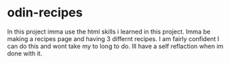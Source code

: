 # odin-recipes

In this project imma use the html skills i learned in this project. Imma be making a recipes page and having 3 differnt recipes. I am fairly confident I can do this and wont take my to long to do. Ill have a self reflaction when im done with it.